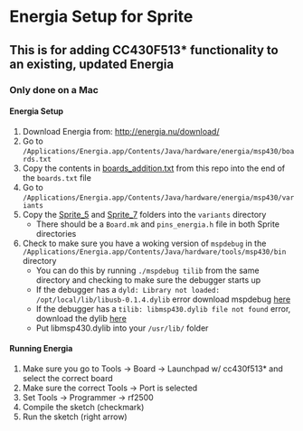 # Energia Setup for Sprite 
## This is for adding CC430F513* functionality to an existing, updated Energia
### Only done on a Mac
#### Energia Setup
1. Download Energia from: http://energia.nu/download/
2. Go to `/Applications/Energia.app/Contents/Java/hardware/energia/msp430/boards.txt`
3. Copy the contents in [boards_addition.txt](https://github.com/space-technologies-at-california/PCBSat/blob/master/tools/energia/boards_addition.txt ) from this repo into the end of the `boards.txt` file
4. Go to `/Applications/Energia.app/Contents/Java/hardware/energia/msp430/variants`
5. Copy the [Sprite_5](https://github.com/space-technologies-at-california/PCBSat/blob/master/tools/energia/Sprite_5) and [Sprite_7](https://github.com/space-technologies-at-california/PCBSat/blob/master/tools/energia/Sprite_7 ) folders into the `variants` directory
   * There should be a `Board.mk` and `pins_energia.h` file in both Sprite directories
6. Check to make sure you have a woking version of `mspdebug` in the `/Applications/Energia.app/Contents/Java/hardware/tools/msp430/bin` directory
   * You can do this by running `./mspdebug tilib` from the same directory and checking to make sure the debugger starts up
   * If the debugger has a `dyld: Library not loaded: /opt/local/lib/libusb-0.1.4.dylib` error download mspdebug [here](https://github.com/energia/Energia/files/595237/mspdebug.zip)
   * If the debugger has a `tilib: libmsp430.dylib file not found` error, download the dylib [here](https://github.com/vha3/Sprite-Arduino/blob/master/Contents/Java/mac/tools/msp430/mspdebug/libmsp430.dylib)
   * Put libmsp430.dylib into your `/usr/lib/` folder
#### Running Energia
1. Make sure you go to Tools -> Board -> Launchpad w/ cc430f513* and select the correct board
2. Make sure the correct Tools -> Port is selected
3. Set Tools -> Programmer -> rf2500
4. Compile the sketch (checkmark)
5. Run the sketch (right arrow)


